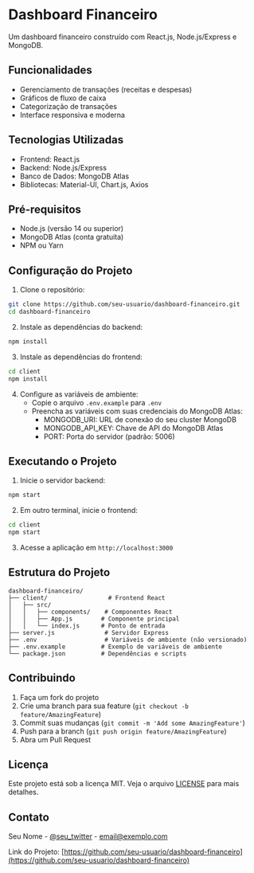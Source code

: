 # Dashboard Financeiro

Um dashboard financeiro construído com React.js, Node.js/Express e MongoDB.

## Funcionalidades

- Gerenciamento de transações (receitas e despesas)
- Gráficos de fluxo de caixa
- Categorização de transações
- Interface responsiva e moderna

## Tecnologias Utilizadas

- Frontend: React.js
- Backend: Node.js/Express
- Banco de Dados: MongoDB Atlas
- Bibliotecas: Material-UI, Chart.js, Axios

## Pré-requisitos

- Node.js (versão 14 ou superior)
- MongoDB Atlas (conta gratuita)
- NPM ou Yarn

## Configuração do Projeto

1. Clone o repositório:
```bash
git clone https://github.com/seu-usuario/dashboard-financeiro.git
cd dashboard-financeiro
```

2. Instale as dependências do backend:
```bash
npm install
```

3. Instale as dependências do frontend:
```bash
cd client
npm install
```

4. Configure as variáveis de ambiente:
   - Copie o arquivo `.env.example` para `.env`
   - Preencha as variáveis com suas credenciais do MongoDB Atlas:
     - MONGODB_URI: URL de conexão do seu cluster MongoDB
     - MONGODB_API_KEY: Chave de API do MongoDB Atlas
     - PORT: Porta do servidor (padrão: 5006)

## Executando o Projeto

1. Inicie o servidor backend:
```bash
npm start
```

2. Em outro terminal, inicie o frontend:
```bash
cd client
npm start
```

3. Acesse a aplicação em `http://localhost:3000`

## Estrutura do Projeto

```
dashboard-financeiro/
├── client/                 # Frontend React
│   ├── src/
│   │   ├── components/    # Componentes React
│   │   ├── App.js        # Componente principal
│   │   └── index.js      # Ponto de entrada
├── server.js              # Servidor Express
├── .env                   # Variáveis de ambiente (não versionado)
├── .env.example          # Exemplo de variáveis de ambiente
└── package.json          # Dependências e scripts
```

## Contribuindo

1. Faça um fork do projeto
2. Crie uma branch para sua feature (`git checkout -b feature/AmazingFeature`)
3. Commit suas mudanças (`git commit -m 'Add some AmazingFeature'`)
4. Push para a branch (`git push origin feature/AmazingFeature`)
5. Abra um Pull Request

## Licença

Este projeto está sob a licença MIT. Veja o arquivo [LICENSE](LICENSE) para mais detalhes.

## Contato

Seu Nome - [@seu_twitter](https://twitter.com/seu_twitter) - email@exemplo.com

Link do Projeto: [https://github.com/seu-usuario/dashboard-financeiro](https://github.com/seu-usuario/dashboard-financeiro) 
